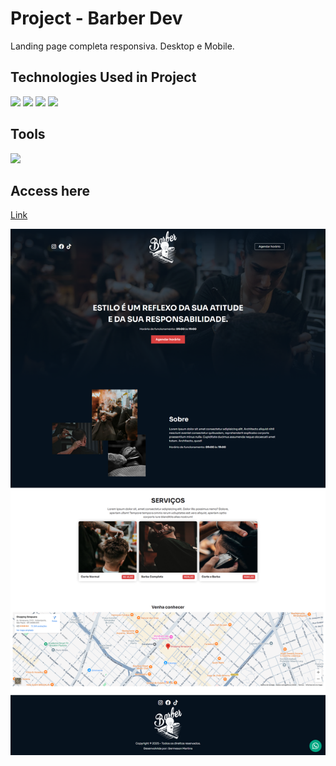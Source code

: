 # Project - Barber Dev
 Landing page completa responsiva. Desktop e Mobile.

## Technologies Used in Project
<div style="display: inline_block">
    <img src="https://img.shields.io/badge/JavaScript-323330?style=for-the-badge&logo=javascript&logoColor=F7DF1E">
    <img src="https://img.shields.io/badge/HTML5-E34F26?style=for-the-badge&logo=html5&logoColor=white">
    <img src="https://img.shields.io/badge/CSS3-1572B6?style=for-the-badge&logo=css3&logoColor=white">
    <img src="https://img.shields.io/badge/Sass-CC6699?style=for-the-badge&logo=sass&logoColor=white">
</div>

## Tools
<img align="git" src="https://img.shields.io/badge/GIT-E44C30?style=for-the-badge&logo=git&logoColor=white"/>
<br>

## Access here
<a 
href="https://germeson-martins.github.io/barber-dev/" target="_blank">Link
</a>

<img src="img/demo.png" alt="img demo">